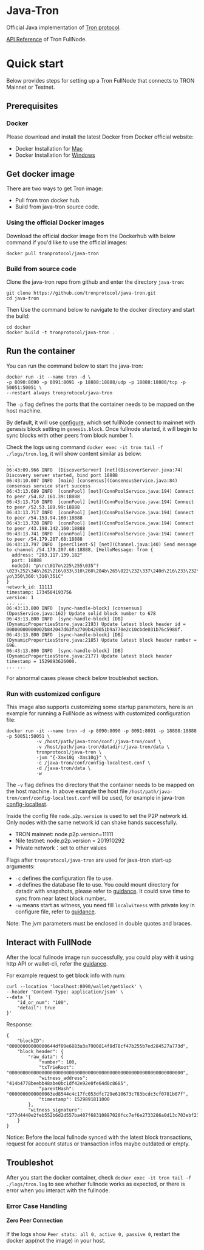 # Java-Tron
Official Java implementation of [Tron protocol](https://tronprotocol.github.io/documentation-en/introduction/dpos/). 

[API Reference](https://tronprotocol.github.io/documentation-en/api/http/) of Tron FullNode.

# Quick start

Below provides steps for setting up a Tron FullNode that connects to TRON Mainnet or Testnet.

## Prerequisites

### Docker

Please download and install the latest Docker from Docker official website:
* Docker Installation for [Mac](https://docs.docker.com/docker-for-mac/install/)
* Docker Installation for [Windows](https://docs.docker.com/docker-for-windows/install/)

## Get docker image
There are two ways to get Tron image:
- Pull from tron docker hub.
- Build from java-tron source code.

### Using the official Docker images

Download the official docker image from the Dockerhub with below command if you'd like to use the official images:
```
docker pull tronprotocol/java-tron
```

### Build from source code

Clone the java-tron repo from github and enter the directory `java-tron`:
```
git clone https://github.com/tronprotocol/java-tron.git
cd java-tron
```
Then Use the command below to navigate to the docker directory and start the build:
```
cd docker
docker build -t tronprotocol/java-tron .
```

## Run the container

You can run the command below to start the java-tron:
```
docker run -it --name tron -d \
-p 8090:8090 -p 8091:8091 -p 18888:18888/udp -p 18888:18888/tcp -p 50051:50051 \
--restart always tronprotocol/java-tron 
```
The `-p` flag defines the ports that the container needs to be mapped on the host machine.

By default, it will use [configure](https://github.com/tronprotocol/java-tron/blob/develop/framework/src/main/resources/config.conf), 
which set fullNode connect to mainnet with genesis block setting in `genesis.block`.
Once fullnode started, it will begin to sync blocks with other peers from block number 1.

Check the logs using command `docker exec -it tron tail -f ./logs/tron.log`, it will show content similar as below:
```
...
06:43:09.966 INFO  [DiscoverServer] [net](DiscoverServer.java:74) Discovery server started, bind port 18888
06:43:10.007 INFO  [main] [consensus](ConsensusService.java:84) consensus service start success
06:43:13.689 INFO  [connPool] [net](ConnPoolService.java:194) Connect to peer /54.82.161.39:18888
06:43:13.710 INFO  [connPool] [net](ConnPoolService.java:194) Connect to peer /52.53.189.99:18888
06:43:13.717 INFO  [connPool] [net](ConnPoolService.java:194) Connect to peer /54.153.94.160:18888
06:43:13.728 INFO  [connPool] [net](ConnPoolService.java:194) Connect to peer /43.198.142.160:18888
06:43:13.741 INFO  [connPool] [net](ConnPoolService.java:194) Connect to peer /54.179.207.68:18888
06:43:13.797 INFO  [peerClient-5] [net](Channel.java:140) Send message to channel /54.179.207.68:18888, [HelloMessage: from {
  address: "203.117.139.182"
  port: 18888
  nodeId: "p\rc\017o\225\255\035^?\023\252\346\262\216\033\310\260\204b\265\022\232\337\240d\216\233\232\361f\350\326\310\206\376h\220/\341R\200\234\233#9E\245\233\0241\253\300V\365 yo\350\360:\316\351C"
}
network_id: 11111
timestamp: 1734504193756
version: 1
... ...
06:43:13.800 INFO  [sync-handle-block] [consensus](DposService.java:162) Update solid block number to 678
06:43:13.800 INFO  [sync-handle-block] [DB](DynamicPropertiesStore.java:2193) Update latest block header id = 00000000000002b842047d63fa2700b420051b9a770e2c10cbde031b76c5980f.
06:43:13.800 INFO  [sync-handle-block] [DB](DynamicPropertiesStore.java:2185) Update latest block header number = 696.
06:43:13.800 INFO  [sync-handle-block] [DB](DynamicPropertiesStore.java:2177) Update latest block header timestamp = 1529893626000.
... ...
```
For abnormal cases please check below troubleshot section.

### Run with customized configure
This image also supports customizing some startup parameters, here is an example for running a FullNode as witness with customized configuration file:
```
docker run -it --name tron -d -p 8090:8090 -p 8091:8091 -p 18888:18888 -p 50051:50051 \
           -v /host/path/java-tron/conf:/java-tron/conf \ 
           -v /host/path/java-tron/datadir:/java-tron/data \ 
           tronprotocol/java-tron \
           -jvm "{-Xmx10g -Xms10g}" \
           -c /java-tron/conf/config-localtest.conf \
           -d /java-tron/data \
           -w
```
The `-v` flag defines the directory that the container needs to be mapped on the host machine. 
In above example the host file `/host/path/java-tron/conf/config-localtest.conf` will be used, for example in java-tron [config-localtest](https://github.com/tronprotocol/java-tron/blob/develop/framework/src/main/resources/config-localtest.conf). 

Inside the config file `node.p2p.version` is used to set the P2P network id. Only nodes with the same network id can shake hands successfully.
- TRON mainnet: node.p2p.version=11111
- Nile testnet: node.p2p.version = 201910292
- Private network：set to other values

Flags after `tronprotocol/java-tron` are used for java-tron start-up arguments:
- `-c` defines the configuration file to use.
- `-d` defines the database file to use. You could mount directory for datadir with snapshots, please refer to [guidance](https://tronprotocol.github.io/documentation-en/using_javatron/backup_restore/#_5).
  It could save time to sync from near latest block number。 
- `-w` means start as witness, you need fill `localwitness` with private key in configure file, refer to [guidance](https://tronprotocol.github.io/documentation-zh/using_javatron/installing_javatron/#_3).

Note: The jvm parameters must be enclosed in double quotes and braces.

## Interact with FullNode 
After the local fullnode image run successfully, you could play with it using http API or wallet-cli, refer the [guidance](https://tronprotocol.github.io/documentation-en/getting_started/getting_started_with_javatron/#interacting-with-java-tron-nodes-using-curl).

For example request to get block info with num:
```
curl --location 'localhost:8090/wallet/getblock' \
--header 'Content-Type: application/json' \
--data '{
    "id_or_num": "100",
    "detail": true
}'
```
Response:
```
{
    "blockID": "00000000000000644df09e6883a3a7900814f8d78cf47b255b7ed284527a773d",
    "block_header": {
        "raw_data": {
            "number": 100,
            "txTrieRoot": "0000000000000000000000000000000000000000000000000000000000000000",
            "witness_address": "414b4778beebb48abe0bc1df42e92e0fe64d0c8685",
            "parentHash": "0000000000000063ed8544c4c17fc053dfc729e610673c783bcdc3cf0781b07f",
            "timestamp": 1529891811000
        },
        "witness_signature": "277d4440e2feb552b6d2d557ba407f68310887020fcc7ef6e2733286a0d13c703ebf2306293bda9d2ddac09835be67583c736a65494115825b6f4ab6a15f1e0f01"
    }
}
```
Notice: Before the local fullnode synced with the latest block transactions, request for account status or transaction infos maybe outdated or empty.

## Troubleshot 
After you start the docker container, check `docker exec -it tron tail -f ./logs/tron.log` to see whether fullnode works as expected, or there is error when you interact with the fullnode.

### Error Case Handling
#### Zero Peer Connection 
If the logs show `Peer stats: all 0, active 0, passive 0`, restart the docker app(not the image) in your host.

